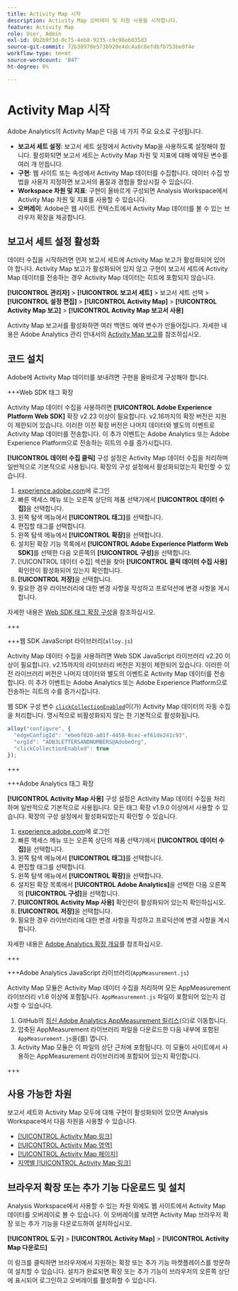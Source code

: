 ```yaml
---
title: Activity Map 시작
description: Activity Map 오버레이 및 차원 사용을 시작합니다.
feature: Activity Map
role: User, Admin
exl-id: 0b2b9f3d-0c75-4eb8-9235-c9c98eb035d3
source-git-commit: 72b38970e573b928e4dc4a8c8efdbfb753be0f4e
workflow-type: tm+mt
source-wordcount: '847'
ht-degree: 0%

---
```


# Activity Map 시작

Adobe Analytics의 Activity Map은 다음 네 가지 주요 요소로 구성됩니다.

* **보고서 세트 설정**: 보고서 세트 설정에서 Activity Map을 사용하도록 설정해야 합니다. 활성화되면 보고서 세트는 Activity Map 차원 및 지표에 대해 예약된 변수를 여러 개 만듭니다.
* **구현**: 웹 사이트 또는 속성에서 Activity Map 데이터를 수집합니다. 데이터 수집 방법을 사용자 지정하면 보고서의 품질과 경험을 향상시킬 수 있습니다.
* **Workspace 차원 및 지표**: 구현이 올바르게 구성되면 Analysis Workspace에서 Activity Map 차원 및 지표를 사용할 수 있습니다.
* **오버레이**: Adobe은 웹 사이트 컨텍스트에서 Activity Map 데이터를 볼 수 있는 브라우저 확장을 제공합니다.

## 보고서 세트 설정 활성화

데이터 수집을 시작하려면 먼저 보고서 세트에 Activity Map 보고가 활성화되어 있어야 합니다. Activity Map 보고가 활성화되어 있지 않고 구현이 보고서 세트에 Activity Map 데이터를 전송하는 경우 Activity Map 데이터는 히트에 포함되지 않습니다.

**[!UICONTROL 관리자]** > **[!UICONTROL 보고서 세트]** > 보고서 세트 선택 > **[!UICONTROL 설정 편집]** > **[!UICONTROL Activity Map]** > **[!UICONTROL Activity Map 보고]** > **[!UICONTROL Activity Map 보고서 사용]**

Activity Map 보고서를 활성화하면 여러 백엔드 예약 변수가 만들어집니다. 자세한 내용은 Adobe Analytics 관리 안내서의 [Activity Map 보고](/help/admin/admin/c-manage-report-suites/c-edit-report-suites/activity-map.md)를 참조하십시오.

## 코드 설치

Adobe에 Activity Map 데이터를 보내려면 구현을 올바르게 구성해야 합니다.

+++Web SDK 태그 확장

Activity Map 데이터 수집을 사용하려면 **[!UICONTROL Adobe Experience Platform Web SDK]** 확장 v2.23 이상이 필요합니다. v2.16까지의 확장 버전은 지원이 제한되어 있습니다. 이러한 이전 확장 버전은 나머지 데이터와 별도의 이벤트로 Activity Map 데이터를 전송합니다. 이 추가 이벤트는 Adobe Analytics 또는 Adobe Experience Platform으로 전송하는 히트의 수를 증가시킵니다.

**[!UICONTROL 데이터 수집 클릭]** 구성 설정은 Activity Map 데이터 수집을 처리하며 일반적으로 기본적으로 사용됩니다. 확장의 구성 설정에서 활성화되었는지 확인할 수 있습니다.

1. [experience.adobe.com](https://experience.adobe.com)에 로그인
1. 빠른 액세스 메뉴 또는 오른쪽 상단의 제품 선택기에서 **[!UICONTROL 데이터 수집]**&#x200B;을 선택합니다.
1. 왼쪽 탐색 메뉴에서 **[!UICONTROL 태그]**&#x200B;를 선택합니다.
1. 편집할 태그를 선택합니다.
1. 왼쪽 탐색 메뉴에서 **[!UICONTROL 확장]**&#x200B;을 선택합니다.
1. 설치된 확장 기능 목록에서 **[!UICONTROL Adobe Experience Platform Web SDK]**&#x200B;를 선택한 다음 오른쪽의 **[!UICONTROL 구성]**&#x200B;을 선택합니다.
1. [!UICONTROL 데이터 수집] 섹션을 찾아 **[!UICONTROL 클릭 데이터 수집 사용]** 확인란이 활성화되어 있는지 확인합니다.
1. **[!UICONTROL 저장]**&#x200B;을 선택합니다.
1. 필요한 경우 라이브러리에 대한 변경 사항을 작성하고 프로덕션에 변경 사항을 게시합니다.

자세한 내용은 [Web SDK 태그 확장 구성](https://experienceleague.adobe.com/en/docs/experience-platform/tags/extensions/client/web-sdk/web-sdk-extension-configuration#data-collection)을 참조하십시오.

+++

+++웹 SDK JavaScript 라이브러리(`alloy.js`)

Activity Map 데이터 수집을 사용하려면 Web SDK JavaScript 라이브러리 v2.20 이상이 필요합니다. v2.15까지의 라이브러리 버전은 지원이 제한되어 있습니다. 이러한 이전 라이브러리 버전은 나머지 데이터와 별도의 이벤트로 Activity Map 데이터를 전송합니다. 이 추가 이벤트는 Adobe Analytics 또는 Adobe Experience Platform으로 전송하는 히트의 수를 증가시킵니다.

웹 SDK 구성 변수 [`clickCollectionEnabled`](https://experienceleague.adobe.com/en/docs/experience-platform/web-sdk/commands/configure/clickcollectionenabled)이(가) Activity Map 데이터의 자동 수집을 처리합니다. 명시적으로 비활성화되지 않는 한 기본적으로 활성화됩니다.

```js
alloy("configure", {
  "edgeConfigId": "ebebf826-a01f-4458-8cec-ef61de241c93",
  "orgId": "ADB3LETTERSANDNUMBERS@AdobeOrg",
  "clickCollectionEnabled": true
});
```

+++

+++Adobe Analytics 태그 확장

**[!UICONTROL Activity Map 사용]** 구성 설정은 Activity Map 데이터 수집을 처리하며 일반적으로 기본적으로 사용됩니다. 모든 태그 확장 v1.9.0 이상에서 사용할 수 있습니다. 확장의 구성 설정에서 활성화되었는지 확인할 수 있습니다.

1. [experience.adobe.com](https://experience.adobe.com)에 로그인
1. 빠른 액세스 메뉴 또는 오른쪽 상단의 제품 선택기에서 **[!UICONTROL 데이터 수집]**&#x200B;을 선택합니다.
1. 왼쪽 탐색 메뉴에서 **[!UICONTROL 태그]**&#x200B;를 선택합니다.
1. 편집할 태그를 선택합니다.
1. 왼쪽 탐색 메뉴에서 **[!UICONTROL 확장]**&#x200B;을 선택합니다.
1. 설치된 확장 목록에서 **[!UICONTROL Adobe Analytics]**&#x200B;을 선택한 다음 오른쪽의 **[!UICONTROL 구성]**&#x200B;을 선택합니다.
1. **[!UICONTROL Activity Map 사용]** 확인란이 활성화되어 있는지 확인하십시오.
1. **[!UICONTROL 저장]**&#x200B;을 선택합니다.
1. 필요한 경우 라이브러리에 대한 변경 사항을 작성하고 프로덕션에 변경 사항을 게시합니다.

자세한 내용은 [Adobe Analytics 확장 개요](https://experienceleague.adobe.com/en/docs/experience-platform/tags/extensions/client/analytics/overview)를 참조하십시오.

+++

+++Adobe Analytics JavaScript 라이브러리(`AppMeasurement.js`)

Activity Map 모듈은 Activity Map 데이터 수집을 처리하며 모든 AppMeasurement 라이브러리 v1.6 이상에 포함됩니다. `AppMeasurement.js` 파일이 포함되어 있는지 검사할 수 있습니다.

1. GitHub의 [최신 Adobe Analytics AppMeasurement 릴리스](https://github.com/adobe/appmeasurement/releases/latest)(으)로 이동합니다.
1. 압축된 AppMeasurement 라이브러리 파일을 다운로드한 다음 내부에 포함된 `AppMeasurement.js`을(를) 엽니다.
1. Activity Map 모듈은 이 파일의 상단 근처에 포함됩니다. 이 모듈이 사이트에서 사용하는 AppMeasurement 라이브러리에 포함되어 있는지 확인합니다.

+++

## 사용 가능한 차원

보고서 세트와 Activity Map 모두에 대해 구현이 활성화되어 있으면 Analysis Workspace에서 다음 차원을 사용할 수 있습니다.

* [[!UICONTROL Activity Map 링크]](/help/components/dimensions/activity-map-link.md)
* [[!UICONTROL Activity Map 영역]](/help/components/dimensions/activity-map-region.md)
* [[!UICONTROL Activity Map 페이지]](/help/components/dimensions/activity-map-page.md)
* [지역별 [!UICONTROL Activity Map 링크]](/help/components/dimensions/activity-map-link-by-region.md)

## 브라우저 확장 또는 추가 기능 다운로드 및 설치

Analysis Workspace에서 사용할 수 있는 차원 외에도 웹 사이트에서 Activity Map 데이터를 오버레이로 볼 수 있습니다. 이 오버레이를 보려면 Activity Map 브라우저 확장 또는 추가 기능을 다운로드하여 설치하십시오.

**[!UICONTROL 도구]** > **[!UICONTROL Activity Map]** > **[!UICONTROL Activity Map 다운로드]**

이 링크를 클릭하면 브라우저에서 지원하는 확장 또는 추가 기능 마켓플레이스를 방문하여 설치할 수 있습니다. 설치가 완료되면 확장 또는 추가 기능이 브라우저의 오른쪽 상단에 표시되어 로그인하고 오버레이를 활성화할 수 있습니다.
